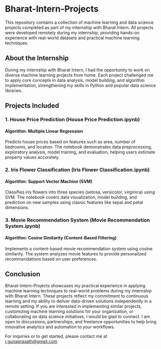 # Bharat-Intern-Projects
This repository contains a collection of machine learning and data science projects completed as part of my internship with Bharat Intern. All projects were developed remotely during my internship, providing hands-on experience with real-world datasets and practical machine learning techniques.

## About the Internship
During my internship with Bharat Intern, I had the opportunity to work on diverse machine learning projects from home. Each project challenged me to apply core concepts in data analysis, model building, and algorithm implementation, strengthening my skills in Python and popular data science libraries.

## Projects Included
### 1. House Price Prediction (House Price Prediction.ipynb)
#### Algorithm: Multiple Linear Regression
Predicts house prices based on features such as area, number of bedrooms, and location. The notebook demonstrates data preprocessing, exploratory analysis, model training, and evaluation, helping users estimate property values accurately.

### 2. Iris Flower Classification (Iris Flower Classification.ipynb)
#### Algorithm: Support Vector Machine (SVM)
Classifies iris flowers into three species (setosa, versicolor, virginica) using SVM. The notebook covers data visualization, model building, and prediction on new samples using classic features like sepal and petal dimensions.

### 3. Movie Recommendation System (Movie Recommendation System.ipynb)
#### Algorithm: Cosine Similarity (Content-Based Filtering)
Implements a content-based movie recommendation system using cosine similarity. The system analyzes movie features to provide personalized recommendations based on user preferences.

## Conclusion
Bharat-Intern-Projects showcases my practical experience in applying machine learning techniques to real-world problems during my internship with Bharat Intern. These projects reflect my commitment to continuous learning and my ability to deliver data-driven solutions independently in a remote setting. If you are interested in implementing similar projects, customizing machine learning solutions for your organization, or collaborating on data science initiatives, I would be glad to connect. I am open to discussions, partnerships, and freelance opportunities to help bring innovative analytics and automation to your workflows.

For inquiries or to get started, please contact me at r.gunaprasath@gmail.com
